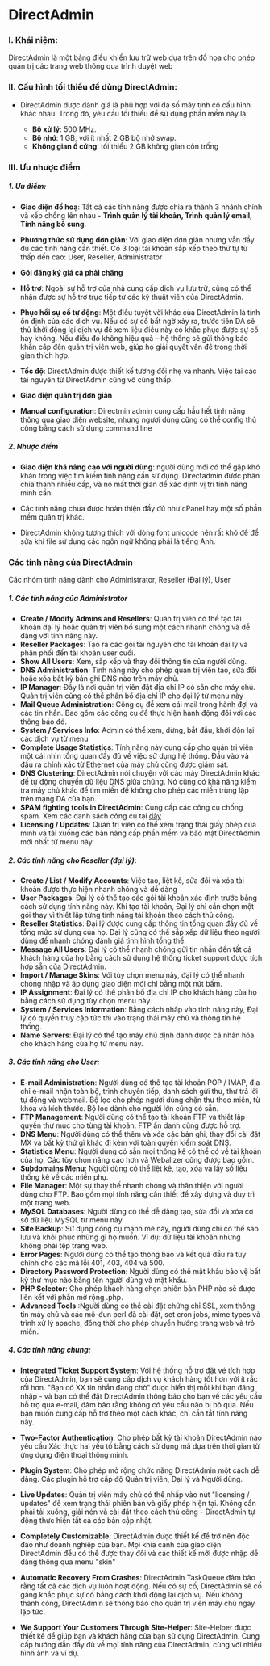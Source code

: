 # DirectAdmin

### I. Khái niệm:

DirectAdmin là một bảng điều khiển lưu trữ web dựa trên đồ họa cho phép quản trị các trang web thông qua trình duyệt web

### II. Cấu hình tối thiểu để dùng DirectAdmin:

- DirectAdmin được đánh giá là phù hợp với đa số máy tính có cấu hình khác nhau. Trong đó, yêu cầu tối thiểu để sử dụng phần mềm này là:

  - **Bộ xử lý**: 500 MHz.
  - **Bộ nhớ**: 1 GB, với ít nhất 2 GB bộ nhớ swap.
  - **Không gian ổ cứng**: tối thiểu 2 GB không gian còn trống

### III. Ưu nhược điểm

##### 1. Ưu điểm:

- **Giao diện đồ hoạ**: Tất cả các tính năng được chia ra thành 3 nhánh chính và xếp chồng lên nhau - **Trình quản lý tài khoản, Trình quản lý email, Tính năng bổ sung**.

- **Phương thức sử dụng đơn giản**: Với giao diện đơn giản nhưng vẫn đầy đủ các tính năng cần thiết. Có 3 loại tài khoản sắp xếp theo thứ tự từ thấp đến cao: User, Reseller, Administrator

- **Gói đăng ký giá cả phải chăng**

- **Hỗ trợ**: Ngoài sự hỗ trợ của nhà cung cấp dịch vụ lưu trữ, cũng có thể nhận được sự hỗ trợ trực tiếp từ các kỹ thuật viên của DirectAdmin. 

- **Phục hồi sự cố tự động**: Một điều tuyệt vời khác của DirectAdmin là tính ổn định của các dịch vụ. Nếu có sự cố bất ngờ xảy ra, trước tiên DA sẽ thử khởi động lại dịch vụ để xem liệu điều này có khắc phục được sự cố hay không. Nếu điều đó không hiệu quả – hệ thống sẽ gửi thông báo khẩn cấp đến quản trị viên web, giúp họ giải quyết vấn đề trong thời gian thích hợp.

- **Tốc độ**: DirectAdmin được thiết kế tương đối nhẹ và nhanh. Việc tải các tài nguyên từ DirectAdmin cũng vô cùng thấp.

- **Giao diện quản trị đơn giản**

- **Manual configuration**: Directmin admin cung cấp hầu hết tính năng thông qua giao diện website, nhưng người dùng cũng có thể config thủ công bằng cách sử dụng command line

##### 2. Nhược điểm

- **Giao diện khá nâng cao với người dùng**: người dùng mới có thể gặp khó khăn trong việc tìm kiếm tính năng cần sử dụng. Directadmin được phân chia thành nhiều cấp, và nó mất thời gian để xác định vị trí tính năng mình cần.

- Các tính năng chưa được hoàn thiện đầy đủ như cPanel hay một số phần mềm quản trị khác.
- DirectAdmin không tương thích với dòng font unicode nên rất khó để để sửa khi file sử dụng các ngôn ngữ không phải là tiếng Anh.

### Các tính năng của DirectAdmin
Các nhóm tính năng dành cho Administrator, Reseller (Đại lý), User

##### 1. Các tính năng của Administrator

- **Create / Modify Admins and Resellers**: Quản trị viên có thể tạo tài khoản đại lý hoặc quản trị viên bổ sung một cách nhanh chóng và dễ dàng với tính năng này.
- **Reseller Packages**: Tạo ra các gói tài nguyên cho tài khoản đại lý và phân phối đến tài khoản user cuối.
- **Show All Users**: Xem, sắp xếp và thay đổi thông tin của người dùng.
- **DNS Administration**: Tính năng này cho phép quản trị viên tạo, sửa đổi hoặc xóa bất kỳ bản ghi DNS nào trên máy chủ.
- **IP Manager**: Đây là nơi quản trị viên đặt địa chỉ IP có sẵn cho máy chủ. Quản trị viên cũng có thể phân bổ địa chỉ IP cho đại lý từ menu này
- **Mail Queue Administration**: Công cụ để xem cái mail trong hành đợi và các tin nhắn. Bao gồm các công cụ để thực hiện hành động đối với các thông báo đó.
- **System / Services Info**: Admin có thể xem, dừng, bắt đầu, khởi độn lại các dịch vụ từ menu
- **Complete Usage Statistics**: Tính năng này cung cấp cho quản trị viên một cái nhìn tổng quan đầy đủ về việc sử dụng hệ thống. Đầu vào và đầu ra chính xác từ Ethernet của máy chủ cũng được giám sát.
- **DNS Clustering**: DirectAdmin nói chuyện với các máy DirectAdmin khác để tự động chuyển dữ liệu DNS giữa chúng. Nó cũng có khả năng kiểm tra máy chủ khác để tìm miền để không cho phép các miền trùng lặp trên mạng DA của bạn.
- **SPAM fighting tools in DirectAdmin**: Cung cấp các công cụ chống spam. Xem các danh sách công cụ tại [đây](http://help.directadmin.com/item.php?id=577)
- **Licensing / Updates**: Quản trị viên có thể xem trạng thái giấy phép của mình và tải xuống các bản nâng cấp phần mềm và bảo mật DirectAdmin mới nhất từ ​​menu này.

##### 2. Các tính năng cho Reseller (đại lý):

- **Create / List / Modify Accounts**: Việc tạo, liệt kê, sửa đổi và xóa tài khoản được thực hiện nhanh chóng và dễ dàng
- **User Packages**: Đại lý có thể tạo các gói tài khoản xác định trước bằng cách sử dụng tính năng này. Khi tạo tài khoản, Đại lý chỉ cần chọn một gói thay vì thiết lập từng tính năng tài khoản theo cách thủ công.
- **Reseller Statistics**: Đại lý được cung cấp thông tin tổng quan đầy đủ về tổng mức sử dụng của họ. Đại lý cũng có thể sắp xếp dữ liệu theo người dùng để nhanh chóng đánh giá tình hình tổng thể.
- **Message All Users**: Đại lý có thể nhanh chóng gửi tin nhắn đến tất cả khách hàng của họ bằng cách sử dụng hệ thống ticket support được tích hợp sẵn của DirectAdmin.
- **Import / Manage Skins**: Với tùy chọn menu này, đại lý có thể nhanh chóng nhập và áp dụng giao diện mới chỉ bằng một nút bấm.
- **IP Assignment**: Đại lý có thể phân bổ địa chỉ IP cho khách hàng của họ bằng cách sử dụng tùy chọn menu này.
- **System / Services Information**: Bằng cách nhấp vào tính năng này, Đại lý có quyền truy cập tức thì vào trạng thái máy chủ và thông tin hệ thống.
- **Name Servers**: Đại lý có thể tạo máy chủ định danh được cá nhân hóa cho khách hàng của họ từ menu này.

##### 3. Các tính năng cho User:

- **E-mail Administration**: Người dùng có thể tạo tài khoản POP / IMAP, địa chỉ e-mail nhận toàn bộ, trình chuyển tiếp, danh sách gửi thư, thư trả lời tự động và webmail. Bộ lọc cho phép người dùng chặn thư theo miền, từ khóa và kích thước. Bộ lọc dành cho người lớn cũng có sẵn.
- **FTP Management**: Người dùng có thể tạo tài khoản FTP và thiết lập quyền thư mục cho từng tài khoản. FTP ẩn danh cũng được hỗ trợ.
- **DNS Menu**: Người dùng có thể thêm và xóa các bản ghi, thay đổi cài đặt MX và bất kỳ thứ gì khác đi kèm với toàn quyền kiểm soát DNS. 
- **Statistics Menu**: Người dùng có sẵn mọi thống kê có thể có về tài khoản của họ. Các tùy chọn nâng cao hơn và Webalizer cũng được bao gồm.
- **Subdomains Menu**: Người dùng có thể liệt kê, tạo, xóa và lấy số liệu thống kê về các miền phụ.
- **File Manager**: Một sự thay thế nhanh chóng và thân thiện với người dùng cho FTP. Bao gồm mọi tính năng cần thiết để xây dựng và duy trì một trang web.
- **MySQL Databases**: Người dùng có thể dễ dàng tạo, sửa đổi và xóa cơ sở dữ liệu MySQL từ menu này.
- **Site Backup**: Sử dụng công cụ mạnh mẽ này, người dùng chỉ có thể sao lưu và khôi phục những gì họ muốn. Ví dụ: dữ liệu tài khoản nhưng không phải tệp trang web.
- **Error Pages**: Người dùng có thể tạo thông báo và kết quả đầu ra tùy chỉnh cho các mã lỗi 401, 403, 404 và 500.
- **Directory Password Protection**: Người dùng có thể mật khẩu bảo vệ bất kỳ thư mục nào bằng tên người dùng và mật khẩu.
- **PHP Selector**: Cho phép khách hàng chọn phiên bản PHP nào sẽ được liên kết với phần mở rộng .php.
- **Advanced Tools** :Người dùng có thể cài đặt chứng chỉ SSL, xem thông tin máy chủ và các mô-đun perl đã cài đặt, set cron jobs, mime types và trình xử lý apache, đồng thời cho phép chuyển hướng trang web và trỏ miền.

##### 4. Các tính năng chung:

- **Integrated Ticket Support System**: Với hệ thống hỗ trợ đặt vé tích hợp của DirectAdmin, bạn sẽ cung cấp dịch vụ khách hàng tốt hơn với ít rắc rối hơn. "Bạn có XX tin nhắn đang chờ" được hiển thị mỗi khi bạn đăng nhập - và bạn có thể đặt DirectAdmin thông báo cho bạn về các yêu cầu hỗ trợ qua e-mail, đảm bảo rằng không có yêu cầu nào bị bỏ qua. Nếu bạn muốn cung cấp hỗ trợ theo một cách khác, chỉ cần tắt tính năng này.

- **Two-Factor Authentication**: Cho phép bất kỳ tài khoản DirectAdmin nào yêu cầu Xác thực hai yếu tố bằng cách sử dụng mã dựa trên thời gian từ ứng dụng điện thoại thông minh.
- **Plugin System**: Cho phép mở rộng chức năng DirectAdmin một cách dễ dàng. Các plugin hỗ trợ cấp độ Quản trị viên, Đại lý và Người dùng.
- **Live Updates**: Quản trị viên máy chủ có thể nhấp vào nút "licensing / updates" để xem trạng thái phiên bản và giấy phép hiện tại. Không cần phải tải xuống, giải nén và cài đặt theo cách thủ công - DirectAdmin tự động thực hiện tất cả các bản cập nhật.
- **Completely Customizable**: DirectAdmin được thiết kế để trở nên độc đáo như doanh nghiệp của bạn. Mọi khía cạnh của giao diện DirectAdmin đều có thể được thay đổi và các thiết kế mới được nhập dễ dàng thông qua menu "skin"
- **Automatic Recovery From Crashes**: DirectAdmin TaskQueue đảm bảo rằng tất cả các dịch vụ luôn hoạt động. Nếu có sự cố, DirectAdmin sẽ cố gắng khắc phục sự cố bằng cách khởi động lại dịch vụ. Nếu không thành công, DirectAdmin sẽ thông báo cho quản trị viên máy chủ ngay lập tức.
- **We Support Your Customers Through Site-Helper**: Site-Helper được thiết kế để giúp bạn và khách hàng của bạn sử dụng DirectAdmin. Cung cấp hướng dẫn đầy đủ về mọi tính năng của DirectAdmin, cùng với nhiều hình ảnh và ví dụ.

